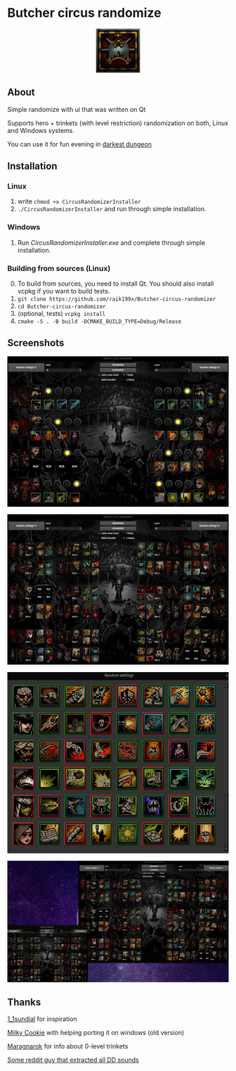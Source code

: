 # Butcher circus randomize

<p align="center">
  <img src="git/preview_icon.png" alt="Preview icon" width="100"/>
</p>

## About

Simple randomize with ui that was written on Qt

Supports hero + trinkets (with level restriction) randomization on both, Linux and Windows systems.

You can use it for fun evening in [darkest dungeon](https://store.steampowered.com/app/262060/Darkest_Dungeon/)

## Installation

### Linux

1. write ```chmod +x CircusRandomizerInstaller```
2. ```./CircusRandomizerInstaller``` and run through simple installation.

### Windows

1. Run *CircusRandomizerInstaller.exe* and complete through simple installation.

### Building from sources (Linux)

0. To build from sources, you need to install Qt. You should also install vcpkg if you want to build tests.
1. ```git clone https://github.com/raik199x/Butcher-circus-randomizer```
2. ```cd Butcher-circus-randomizer```
3. (optional, tests) ```vcpkg install```
4. ```cmake -S . -B build -DCMAKE_BUILD_TYPE=Debug/Release```

## Screenshots

![1v1](git/1v1.png)

![3v3](git/3v3.png)

![random settings](git/random_settings.png)

![screenshot pressed](git/screenshot_pressed.png)

## Thanks

[1_1sundial](https://www.reddit.com/user/1_1sundial/) for inspiration

[Milky Cookie](https://github.com/MilkyCookie1to2) with helping porting it on windows (old version)

[Maragnarok](https://steamcommunity.com/profiles/76561198809193760) for info about 0-level trinkets

[Some reddit guy that extracted all DD sounds](https://www.reddit.com/r/darkestdungeon/comments/8pv69v/heres_all_of_the_dd_sounds_extracted_as_wav_files/)
